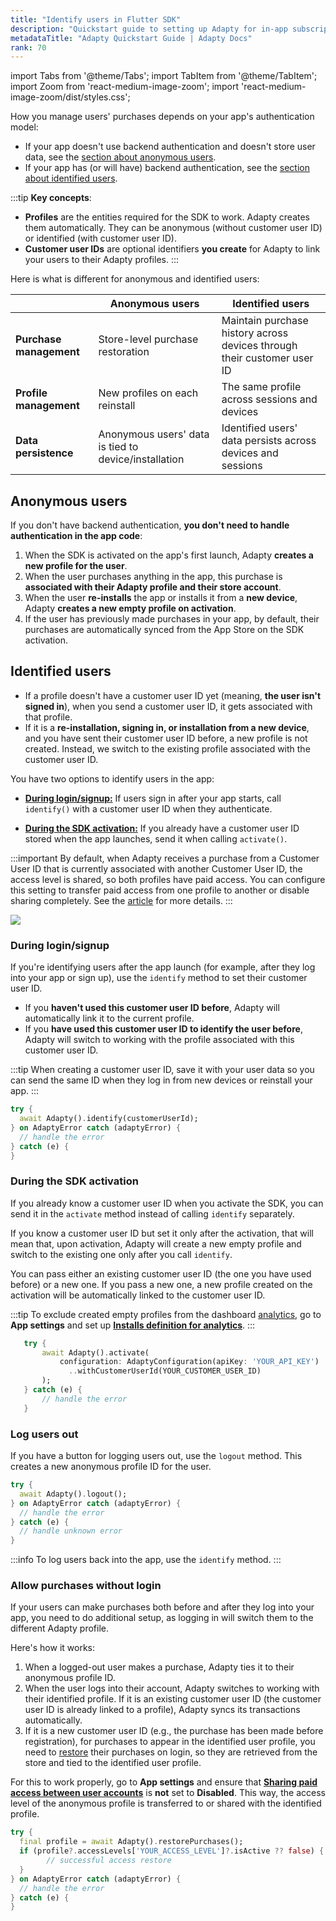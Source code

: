 ```yaml
---
title: "Identify users in Flutter SDK"
description: "Quickstart guide to setting up Adapty for in-app subscription management in Flutter."
metadataTitle: "Adapty Quickstart Guide | Adapty Docs"
rank: 70
---
```

import Tabs from '@theme/Tabs';
import TabItem from '@theme/TabItem';
import Zoom from 'react-medium-image-zoom';
import 'react-medium-image-zoom/dist/styles.css';

How you manage users' purchases depends on your app's authentication model:
- If your app doesn't use backend authentication and doesn't store user data, see the [section about anonymous users](#anonymous-users).
- If your app has (or will have) backend authentication, see the [section about identified users](#identified-users).

:::tip
**Key concepts**:
- **Profiles** are the entities required for the SDK to work. Adapty creates them automatically. They can be anonymous (without customer user ID) or identified (with customer user ID).
- **Customer user IDs** are optional identifiers **you create** for Adapty to link your users to their Adapty profiles.
:::

Here is what is different for anonymous and identified users:

|                         | Anonymous users                                      | Identified users                                                        |
|-------------------------|------------------------------------------------------|-------------------------------------------------------------------------|
| **Purchase management** | Store-level purchase restoration                     | Maintain purchase history across devices through their customer user ID |
| **Profile management**  | New profiles on each reinstall                       | The same profile across sessions and devices                            |
| **Data persistence**    | Anonymous users' data is tied to device/installation | Identified users' data persists across devices and sessions             |

## Anonymous users

If you don't have backend authentication, **you don't need to handle authentication in the app code**:

1. When the SDK is activated on the app's first launch, Adapty **creates a new profile for the user**.
2. When the user purchases anything in the app, this purchase is **associated with their Adapty profile and their store account**.
3. When the user **re-installs** the app or installs it from a **new device**, Adapty **creates a new empty profile on activation**.
4. If the user has previously made purchases in your app, by default, their purchases are automatically synced from the App Store on the SDK activation.

## Identified users

- If a profile doesn't have a customer user ID yet (meaning, **the user isn't signed in**), when you send a customer user ID, it gets associated with that profile.
- If it is a **re-installation, signing in, or installation from a new device**, and you have sent their customer user ID before, a new profile is not created. Instead, we switch to the existing profile associated with the customer user ID.

You have two options to identify users in the app:

- [**During login/signup:**](#during-loginsignup) If users sign in after your app starts, call `identify()` with a customer user ID when they authenticate.

- [**During the SDK activation:**](#during-the-sdk-activation) If you already have a customer user ID stored when the app launches, send it when calling `activate()`.

:::important
By default, when Adapty receives a purchase from a Customer User ID that is currently associated with another Customer User ID, the access level is shared, so both profiles have paid access. You can configure this setting to transfer paid access from one profile to another or disable sharing completely. See the [article](general#6-sharing-purchases-between-user-accounts) for more details.
:::

<Zoom>
  <img src={require('./img/identify-diagram.webp').default}
  style={{
    border: '1px solid #727272', /* border width and color */
    width: '700px', /* image width */
    display: 'block', /* for alignment */
    margin: '0 auto' /* center alignment */
  }}
/>
</Zoom>

### During login/signup

If you're identifying users after the app launch (for example, after they log into your app or sign up), use the `identify` method to set their customer user ID.

- If you **haven't used this customer user ID before**, Adapty will automatically link it to the current profile.
- If you **have used this customer user ID to identify the user before**, Adapty will switch to working with the profile associated with this customer user ID.

:::tip
When creating a customer user ID, save it with your user data so you can send the same ID when they log in from new devices or reinstall your app.
:::

```dart showLineNumbers
try {
  await Adapty().identify(customerUserId);
} on AdaptyError catch (adaptyError) {
  // handle the error
} catch (e) {
}
```

### During the SDK activation

If you already know a customer user ID when you activate the SDK, you can send it in the `activate` method instead of calling `identify` separately.

If you know a customer user ID but set it only after the activation, that will mean that, upon activation, Adapty will create a new empty profile and switch to the existing one only after you call `identify`.

You can pass either an existing customer user ID (the one you have used before) or a new one. If you pass a new one, a new profile created on the activation will be automatically linked to the customer user ID.

:::tip
To exclude created empty profiles from the dashboard [analytics](analytics-charts.md), go to **App settings** and set up [**Installs definition for analytics**](general#4-installs-definition-for-analytics).
:::

```dart showLineNumbers"
   try {
       await Adapty().activate(
           configuration: AdaptyConfiguration(apiKey: 'YOUR_API_KEY')
             ..withCustomerUserId(YOUR_CUSTOMER_USER_ID)
       );
   } catch (e) {
       // handle the error
   }
```


### Log users out

If you have a button for logging users out, use the `logout` method. This creates a new anonymous profile ID for the user.

```dart showLineNumbers
try {
  await Adapty().logout();
} on AdaptyError catch (adaptyError) {
  // handle the error
} catch (e) {
  // handle unknown error
}
```

:::info
To log users back into the app, use the `identify` method.
:::

### Allow purchases without login

If your users can make purchases both before and after they log into your app, you need to do additional setup, as logging in will switch them to the different Adapty profile.

Here's how it works:
1. When a logged-out user makes a purchase, Adapty ties it to their anonymous profile ID.
2. When the user logs into their account, Adapty switches to working with their identified profile. If it is an existing customer user ID (the customer user ID is already linked to a profile), Adapty syncs its transactions automatically.
3. If it is a new customer user ID (e.g., the purchase has been made before registration), for purchases to appear in the identified user profile, you need to [restore](flutter-restore-purchase.md) their purchases on login, so they are retrieved from the store and tied to the identified user profile.

For this to work properly, go to **App settings** and ensure that [**Sharing paid access between user accounts**](general#6-sharing-purchases-between-user-accounts) is **not** set to **Disabled**. This way, the access level of the anonymous profile is transferred to or shared with the identified profile.

```dart showLineNumbers
try {
  final profile = await Adapty().restorePurchases();
  if (profile?.accessLevels['YOUR_ACCESS_LEVEL']?.isActive ?? false) {
        // successful access restore      
  }
} on AdaptyError catch (adaptyError) {
  // handle the error
} catch (e) {
}
```